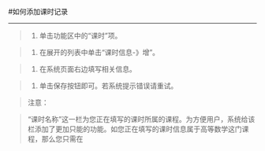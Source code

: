 #如何添加课时记录

----

>1. 单击功能区中的“课时”项。

>1. 在展开的列表中单击“课时信息-》增”。

>1. 在系统页面右边填写相关信息。

>1. 单击保存按钮即可。若系统提示错误请重试。

>  <w>注意：

>  “课时名称”这一栏为您正在填写的课时所属的课程。为方便用户，系统给该栏添加了更加只能的功能。如您正在填写的课时信息属于高等数学这门课程，那么您只需在
